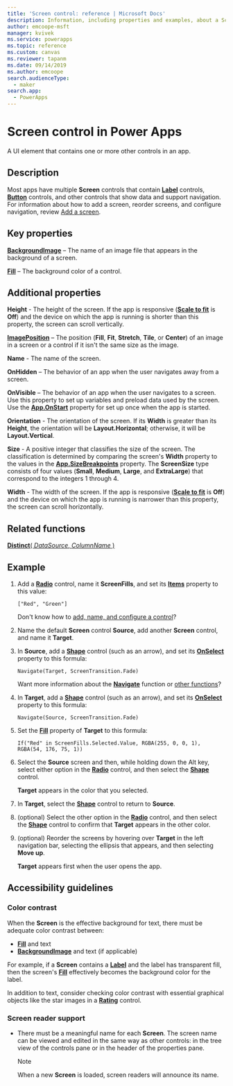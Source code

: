 ```yaml
---
title: 'Screen control: reference | Microsoft Docs'
description: Information, including properties and examples, about a Screen control
author: emcoope-msft
manager: kvivek
ms.service: powerapps
ms.topic: reference
ms.custom: canvas
ms.reviewer: tapanm
ms.date: 09/14/2019
ms.author: emcoope
search.audienceType: 
  - maker
search.app: 
  - PowerApps
---
```

# Screen control in Power Apps

A UI element that contains one or more other controls in an app.

## Description

Most apps have multiple **Screen** controls that contain **[Label](control-text-box.md)** controls, **[Button](control-button.md)** controls, and other controls that show data and support navigation. For information about how to add a screen, reorder screens, and configure navigation, review [Add a screen](../add-screen-context-variables.md).

## Key properties

**[BackgroundImage](properties-visual.md)** – The name of an image file that appears in the background of a screen.

**[Fill](properties-color-border.md)** – The background color of a control.

## Additional properties

**Height** - The height of the screen. If the app is responsive ([**Scale to fit**](../set-aspect-ratio-portrait-landscape.md#change-screen-size-and-orientation) is **Off**) and the device on which the app is running is shorter than this property, the screen can scroll vertically.

**[ImagePosition](properties-visual.md)** – The position (**Fill**, **Fit**, **Stretch**, **Tile**, or **Center**) of an image in a screen or a control if it isn't the same size as the image.

**Name** - The name of the screen.

**OnHidden** – The behavior of an app when the user navigates away from a screen.

**OnVisible** – The behavior of an app when the user navigates to a screen.  Use this property to set up variables and preload data used by the screen.  Use the [**App.OnStart**](../functions/object-app.md#onstart-property) property for set up once when the app is started.

**Orientation** - The orientation of the screen. If its **Width** is greater than its **Height**, the orientation will be **Layout.Horizontal**; otherwise, it will be **Layout.Vertical**.

**Size** - A positive integer that classifies the size of the screen. The classification is determined by comparing the screen's **Width** property to the values in the [**App.SizeBreakpoints**](../functions/signals.md) property. The **ScreenSize** type consists of four values (**Small**, **Medium**, **Large**, and **ExtraLarge**) that correspond to the integers 1 through 4.

**Width** - The width of the screen. If the app is responsive ([**Scale to fit**](../set-aspect-ratio-portrait-landscape.md#change-screen-size-and-orientation) is **Off**) and the device on which the app is running is narrower than this property, the screen can scroll horizontally.

## Related functions

[**Distinct**( *DataSource*, *ColumnName* )](../functions/function-distinct.md)

## Example

1. Add a **[Radio](control-radio.md)** control, name it **ScreenFills**, and set its **[Items](properties-core.md)** property to this value:

    `["Red", "Green"]`

    Don't know how to [add, name, and configure a control](../add-configure-controls.md)?

1. Name the default **Screen** control **Source**, add another **Screen** control, and name it **Target**.

1. In **Source**, add a **[Shape](control-shapes-icons.md)** control (such as an arrow), and set its **[OnSelect](properties-core.md)** property to this formula:

    `Navigate(Target, ScreenTransition.Fade)`

    Want more information about the **[Navigate](../functions/function-navigate.md)** function or [other functions](../formula-reference.md)?

1. In **Target**, add a **[Shape](control-shapes-icons.md)** control (such as an arrow), and set its **[OnSelect](properties-core.md)** property to this formula:

    `Navigate(Source, ScreenTransition.Fade)`

1. Set the **[Fill](properties-color-border.md)** property of **Target** to this formula:

    `If("Red" in ScreenFills.Selected.Value, RGBA(255, 0, 0, 1), RGBA(54, 176, 75, 1))`

1. Select the **Source** screen and then, while holding down the Alt key, select either option in the **[Radio](control-radio.md)** control, and then select the **[Shape](control-shapes-icons.md)** control.

    **Target** appears in the color that you selected.

1. In **Target**, select the **[Shape](control-shapes-icons.md)** control to return to **Source**.

1. (optional) Select the other option in the **[Radio](control-radio.md)** control, and then select the **[Shape](control-shapes-icons.md)** control to confirm that **Target** appears in the other color.

1. (optional) Reorder the screens by hovering over **Target** in the left navigation bar, selecting the ellipsis that appears, and then selecting **Move up**.

    **Target** appears first when the user opens the app.

## Accessibility guidelines

### Color contrast

When the **Screen** is the effective background for text, there must be adequate color contrast between:

- **[Fill](properties-color-border.md)** and text
- **[BackgroundImage](properties-visual.md)** and text (if applicable)

For example, if a **Screen** contains a **[Label](control-text-box.md)** and the label has transparent fill, then the screen's **[Fill](properties-color-border.md)** effectively becomes the background color for the label.

In addition to text, consider checking color contrast with essential graphical objects like the star images in a **[Rating](control-rating.md)** control.

### Screen reader support

- There must be a meaningful name for each **Screen**. The screen name can be viewed and edited in the same way as other controls: in the tree view of the controls pane or in the header of the properties pane.

    > [!NOTE]
  > When a new **Screen** is loaded, screen readers will announce its name.
